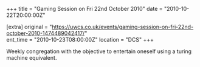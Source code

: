 +++
title = "Gaming Session on Fri 22nd October 2010"
date = "2010-10-22T20:00:00Z"

[extra]
original = "https://uwcs.co.uk/events/gaming-session-on-fri-22nd-october-2010-1474489042417/"    
ent_time = "2010-10-23T08:00:00Z"
location = "DCS"
+++

Weekly congregation with the objective to entertain oneself using a turing machine equivalent.

